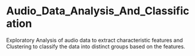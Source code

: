 # Audio_Data_Analysis_And_Classification
Exploratory Analysis of audio data to extract characteristic features and Clustering to classify the data into distinct groups based on the features.
